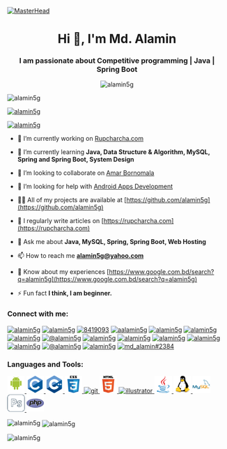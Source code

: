 [![MasterHead](https://previews.123rf.com/images/trueffelpix/trueffelpix1802/trueffelpix180200006/95150923-%E3%83%90%E3%83%8A%E3%83%BC%E3%83%97%E3%83%AD%E3%82%B0%E3%83%A9%E3%83%9F%E3%83%B3%E3%82%B0%E3%81%A8%E3%80%81%E3%82%A2%E3%82%A4%E3%82%B3%E3%83%B3%E3%81%A8%E3%82%AD%E3%83%BC%E3%83%AF%E3%83%BC%E3%83%89%E3%82%92%E4%BD%BF%E7%94%A8%E3%81%97%E3%81%9F%E8%83%8C%E6%99%AF%E3%83%99%E3%82%AF%E3%83%88%E3%83%AB%E3%81%AE%E3%82%A4%E3%83%A9%E3%82%B9%E3%83%88%E3%81%AE%E3%82%B3%E3%83%BC%E3%83%87%E3%82%A3%E3%83%B3%E3%82%B0.jpg)](https://rupcharcha.com)
<h1 align="center">Hi 👋, I'm Md. Alamin</h1>
<h3 align="center">I am passionate about Competitive programming | Java | Spring Boot</h3>
<p align="center"> <img alt="alamin5g" width="400" src="https://miro.medium.com/max/1360/0*7Q3yvSIv_t0ioJ-Z.gif"/></p>

<p align="left"> <img src="https://komarev.com/ghpvc/?username=alamin5g&label=Profile%20views&color=0e75b6&style=flat" alt="alamin5g" /> </p>

<p align="left"> <a href="https://github.com/ryo-ma/github-profile-trophy"><img src="https://github-profile-trophy.vercel.app/?username=alamin5g" alt="alamin5g" /></a> </p>

<p align="left"> <a href="https://twitter.com/alamin5g" target="blank"><img src="https://img.shields.io/twitter/follow/alamin5g?logo=twitter&style=for-the-badge" alt="alamin5g" /></a> </p>

- 🔭 I’m currently working on [Rupcharcha.com](https://rupcharcha.com)

- 🌱 I’m currently learning **Java, Data Structure & Algorithm, MySQL, Spring and Spring Boot, System Design**

- 👯 I’m looking to collaborate on [Amar Bornomala](https://play.google.com/store/apps/details?id=com.annaaba.amarbornomala)

- 🤝 I’m looking for help with [Android Apps Development](https://play.google.com/store/apps/details?id=com.annaaba.www.janadorkarr)

- 👨‍💻 All of my projects are available at [https://github.com/alamin5g](https://github.com/alamin5g)

- 📝 I regularly write articles on [https://rupcharcha.com](https://rupcharcha.com)

- 💬 Ask me about **Java, MySQL, Spring, Spring Boot, Web Hosting**

- 📫 How to reach me **alamin5g@yahoo.com**

- 📄 Know about my experiences [https://www.google.com.bd/search?q=alamin5g](https://www.google.com.bd/search?q=alamin5g)

- ⚡ Fun fact **I think, I am beginner.**

<h3 align="left">Connect with me:</h3>
<p align="left">
<a href="https://twitter.com/alamin5g" target="blank"><img align="center" src="https://raw.githubusercontent.com/rahuldkjain/github-profile-readme-generator/master/src/images/icons/Social/twitter.svg" alt="alamin5g" height="30" width="40" /></a>
<a href="https://linkedin.com/in/alamin5g" target="blank"><img align="center" src="https://raw.githubusercontent.com/rahuldkjain/github-profile-readme-generator/master/src/images/icons/Social/linked-in-alt.svg" alt="alamin5g" height="30" width="40" /></a>
<a href="https://stackoverflow.com/users/8419093" target="blank"><img align="center" src="https://raw.githubusercontent.com/rahuldkjain/github-profile-readme-generator/master/src/images/icons/Social/stack-overflow.svg" alt="8419093" height="30" width="40" /></a>
<a href="https://fb.com/aalamin5g" target="blank"><img align="center" src="https://raw.githubusercontent.com/rahuldkjain/github-profile-readme-generator/master/src/images/icons/Social/facebook.svg" alt="aalamin5g" height="30" width="40" /></a>
<a href="https://instagram.com/alamin5g" target="blank"><img align="center" src="https://raw.githubusercontent.com/rahuldkjain/github-profile-readme-generator/master/src/images/icons/Social/instagram.svg" alt="alamin5g" height="30" width="40" /></a>
<a href="https://dribbble.com/alamin5g" target="blank"><img align="center" src="https://raw.githubusercontent.com/rahuldkjain/github-profile-readme-generator/master/src/images/icons/Social/dribbble.svg" alt="alamin5g" height="30" width="40" /></a>
<a href="https://www.behance.net/alamin5g" target="blank"><img align="center" src="https://raw.githubusercontent.com/rahuldkjain/github-profile-readme-generator/master/src/images/icons/Social/behance.svg" alt="alamin5g" height="30" width="40" /></a>
<a href="https://medium.com/@alamin5g" target="blank"><img align="center" src="https://raw.githubusercontent.com/rahuldkjain/github-profile-readme-generator/master/src/images/icons/Social/medium.svg" alt="@alamin5g" height="30" width="40" /></a>
<a href="https://www.youtube.com/c/alamin5g" target="blank"><img align="center" src="https://raw.githubusercontent.com/rahuldkjain/github-profile-readme-generator/master/src/images/icons/Social/youtube.svg" alt="alamin5g" height="30" width="40" /></a>
<a href="https://www.codechef.com/users/alamin5g" target="blank"><img align="center" src="https://cdn.jsdelivr.net/npm/simple-icons@3.1.0/icons/codechef.svg" alt="alamin5g" height="30" width="40" /></a>
<a href="https://www.hackerrank.com/alamin5g" target="blank"><img align="center" src="https://raw.githubusercontent.com/rahuldkjain/github-profile-readme-generator/master/src/images/icons/Social/hackerrank.svg" alt="alamin5g" height="30" width="40" /></a>
<a href="https://codeforces.com/profile/alamin5g" target="blank"><img align="center" src="https://raw.githubusercontent.com/rahuldkjain/github-profile-readme-generator/master/src/images/icons/Social/codeforces.svg" alt="alamin5g" height="30" width="40" /></a>
<a href="https://www.leetcode.com/alamin5g" target="blank"><img align="center" src="https://raw.githubusercontent.com/rahuldkjain/github-profile-readme-generator/master/src/images/icons/Social/leet-code.svg" alt="alamin5g" height="30" width="40" /></a>
<a href="https://www.hackerearth.com/@alamin5g" target="blank"><img align="center" src="https://raw.githubusercontent.com/rahuldkjain/github-profile-readme-generator/master/src/images/icons/Social/hackerearth.svg" alt="@alamin5g" height="30" width="40" /></a>
<a href="https://www.topcoder.com/members/alamin5g" target="blank"><img align="center" src="https://raw.githubusercontent.com/rahuldkjain/github-profile-readme-generator/master/src/images/icons/Social/topcoder.svg" alt="alamin5g" height="30" width="40" /></a>
<a href="https://discord.com/channels/@md_alamin#2384" target="blank"><img align="center" src="https://raw.githubusercontent.com/rahuldkjain/github-profile-readme-generator/master/src/images/icons/Social/discord.svg" alt="md_alamin#2384" height="30" width="40" /></a>
</p>

<h3 align="left">Languages and Tools:</h3>
<p align="left"> <a href="https://developer.android.com" target="_blank" rel="noreferrer"> <img src="https://raw.githubusercontent.com/devicons/devicon/master/icons/android/android-original-wordmark.svg" alt="android" width="40" height="40"/> </a> <a href="https://www.cprogramming.com/" target="_blank" rel="noreferrer"> <img src="https://raw.githubusercontent.com/devicons/devicon/master/icons/c/c-original.svg" alt="c" width="40" height="40"/> </a> <a href="https://www.w3schools.com/cpp/" target="_blank" rel="noreferrer"> <img src="https://raw.githubusercontent.com/devicons/devicon/master/icons/cplusplus/cplusplus-original.svg" alt="cplusplus" width="40" height="40"/> </a> <a href="https://www.w3schools.com/css/" target="_blank" rel="noreferrer"> <img src="https://raw.githubusercontent.com/devicons/devicon/master/icons/css3/css3-original-wordmark.svg" alt="css3" width="40" height="40"/> </a> <a href="https://git-scm.com/" target="_blank" rel="noreferrer"> <img src="https://www.vectorlogo.zone/logos/git-scm/git-scm-icon.svg" alt="git" width="40" height="40"/> </a> <a href="https://www.w3.org/html/" target="_blank" rel="noreferrer"> <img src="https://raw.githubusercontent.com/devicons/devicon/master/icons/html5/html5-original-wordmark.svg" alt="html5" width="40" height="40"/> </a> <a href="https://www.adobe.com/in/products/illustrator.html" target="_blank" rel="noreferrer"> <img src="https://www.vectorlogo.zone/logos/adobe_illustrator/adobe_illustrator-icon.svg" alt="illustrator" width="40" height="40"/> </a> <a href="https://www.java.com" target="_blank" rel="noreferrer"> <img src="https://raw.githubusercontent.com/devicons/devicon/master/icons/java/java-original.svg" alt="java" width="40" height="40"/> </a> <a href="https://www.linux.org/" target="_blank" rel="noreferrer"> <img src="https://raw.githubusercontent.com/devicons/devicon/master/icons/linux/linux-original.svg" alt="linux" width="40" height="40"/> </a> <a href="https://www.mysql.com/" target="_blank" rel="noreferrer"> <img src="https://raw.githubusercontent.com/devicons/devicon/master/icons/mysql/mysql-original-wordmark.svg" alt="mysql" width="40" height="40"/> </a> <a href="https://www.photoshop.com/en" target="_blank" rel="noreferrer"> <img src="https://raw.githubusercontent.com/devicons/devicon/master/icons/photoshop/photoshop-line.svg" alt="photoshop" width="40" height="40"/> </a> <a href="https://www.php.net" target="_blank" rel="noreferrer"> <img src="https://raw.githubusercontent.com/devicons/devicon/master/icons/php/php-original.svg" alt="php" width="40" height="40"/> </a> </p>

<p><img align="left" src="https://github-readme-stats.vercel.app/api/top-langs?username=alamin5g&show_icons=true&locale=en&layout=compact" alt="alamin5g" /></p>

<p>&nbsp;<img align="center" src="https://github-readme-stats.vercel.app/api?username=alamin5g&show_icons=true&locale=en" alt="alamin5g" /></p>

<p><img align="center" src="https://github-readme-streak-stats.herokuapp.com/?user=alamin5g&" alt="alamin5g" /></p>
